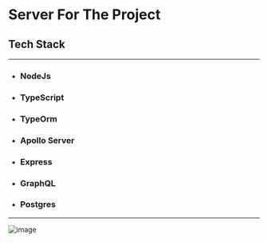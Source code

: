 # Server For The Project
## Tech Stack
----------
- ### NodeJs
- ### TypeScript
- ### TypeOrm
- ### Apollo Server
- ### Express
- ### GraphQL
- ### Postgres

----------

![image](https://user-images.githubusercontent.com/91791834/178349213-03c3ec63-09b9-49f0-8155-0cc80b1fd477.png)
